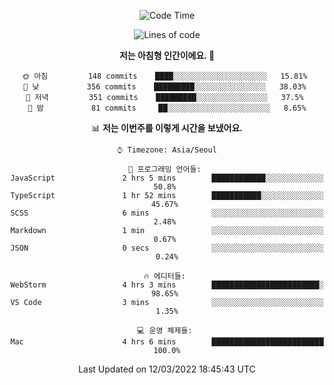 <div align='center'>
 
<!--START_SECTION:waka-->
![Code Time](http://img.shields.io/badge/Code%20Time-1%2C208%20hrs%2029%20mins-blue)

![Lines of code](https://img.shields.io/badge/%EC%A0%80%EB%8A%94%20%EC%97%AC%ED%83%9C%EA%B9%8C%EC%A7%80%20-98%20Thousand%20%EC%A4%84%EC%9D%98%20%EC%BD%94%EB%93%9C%EB%A5%BC%20%EC%9E%91%EC%84%B1%ED%96%88%EC%96%B4%EC%9A%94.-blue)

**저는 아침형 인간이에요. 🐤** 

```text
🌞 아침         148 commits    ████░░░░░░░░░░░░░░░░░░░░░   15.81% 
🌆 낮　         356 commits    █████████░░░░░░░░░░░░░░░░   38.03% 
🌃 저녁         351 commits    █████████░░░░░░░░░░░░░░░░   37.5% 
🌙 밤　         81 commits     ██░░░░░░░░░░░░░░░░░░░░░░░   8.65%

```


📊 **저는 이번주를 이렇게 시간을 보냈어요.** 

```text
⌚︎ Timezone: Asia/Seoul

💬 프로그래밍 언어들: 
JavaScript               2 hrs 5 mins        ████████████░░░░░░░░░░░░░   50.8% 
TypeScript               1 hr 52 mins        ███████████░░░░░░░░░░░░░░   45.67% 
SCSS                     6 mins              ░░░░░░░░░░░░░░░░░░░░░░░░░   2.48% 
Markdown                 1 min               ░░░░░░░░░░░░░░░░░░░░░░░░░   0.67% 
JSON                     0 secs              ░░░░░░░░░░░░░░░░░░░░░░░░░   0.24%

🔥 에디터들: 
WebStorm                 4 hrs 3 mins        ████████████████████████░   98.65% 
VS Code                  3 mins              ░░░░░░░░░░░░░░░░░░░░░░░░░   1.35%

💻 운영 체제들: 
Mac                      4 hrs 6 mins        █████████████████████████   100.0%

```


 Last Updated on 12/03/2022 18:45:43 UTC
<!--END_SECTION:waka-->
 </div>
<!---
Emewjin/Emewjin is a ✨ special ✨ repository because its `README.md` (this file) appears on your GitHub profile.
You can click the Preview link to take a look at your changes.
--->

